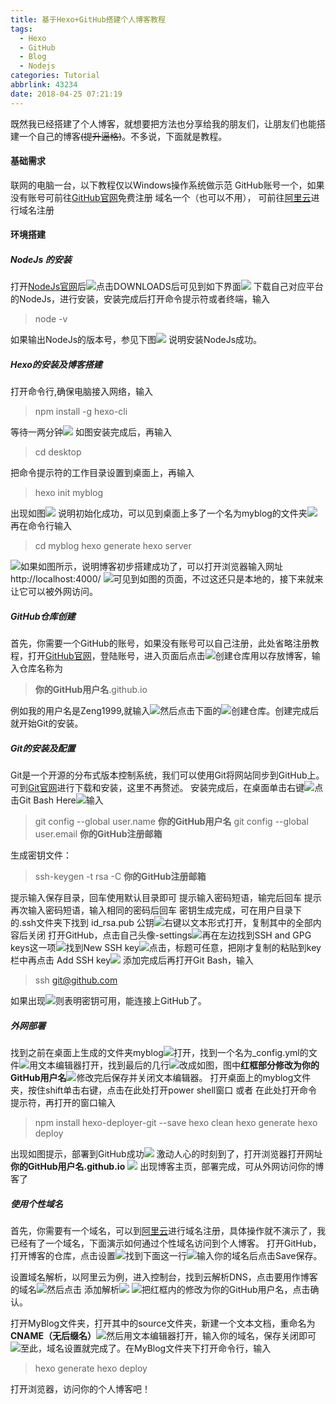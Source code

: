 ```yaml
---
title: 基于Hexo+GitHub搭建个人博客教程
tags:
  - Hexo
  - GitHub
  - Blog
  - Nodejs
categories: Tutorial
abbrlink: 43234
date: 2018-04-25 07:21:19
---
```

既然我已经搭建了个人博客，就想要把方法也分享给我的朋友们，让朋友们也能搭建一个自己的博客~~(提升逼格)~~。不多说，下面就是教程。
#### 基础需求
联网的电脑一台，以下教程仅以Windows操作系统做示范
GitHub账号一个，如果没有账号可前往[GitHub官网](https://github.com)免费注册
域名一个（也可以不用）， 可前往[阿里云](https://cn.aliyun.com)进行域名注册
#### 环境搭建
##### NodeJs 的安装
打开[NodeJs官网](https://nodejs.org)后![](./../pics/11850278-8b5977e42b6622f2.png)点击DOWNLOADS后可见到如下界面![](./../pics/11850278-c0248b3c7363f27e.png)
下载自己对应平台的NodeJs，进行安装，安装完成后打开命令提示符或者终端，输入
 >node -v

如果输出NodeJs的版本号，参见下图![](./../pics/11850278-16e3cbac93971cf7.png)
说明安装NodeJs成功。
##### Hexo的安装及博客搭建
打开命令行,确保电脑接入网络，输入
>npm install -g hexo-cli

等待一两分钟![](./../pics/11850278-8373d7467605e9e7.png)
如图安装完成后，再输入
>cd desktop

把命令提示符的工作目录设置到桌面上，再输入
>hexo init myblog

出现如图![](./../pics/11850278-f02664d93440ed5b.png)
说明初始化成功，可以见到桌面上多了一个名为myblog的文件夹![](./../pics/11850278-34e8e3267e494a04.png)
再在命令行输入
>cd myblog
>hexo generate
>hexo server

![](./../pics/11850278-4b50e3cab0b74818.png)如果如图所示，说明博客初步搭建成功了，可以打开浏览器输入网址http://localhost:4000/ ![](./../pics/11850278-4d50f9bd8ca554d5.png)可见到如图的页面，不过这还只是本地的，接下来就来让它可以被外网访问。
##### GitHub仓库创建
首先，你需要一个GitHub的账号，如果没有账号可以自己注册，此处省略注册教程，打开[GitHub官网](https://github.com)，登陆账号，进入页面后点击![](./../pics/11850278-c8e314fdaebc1376.png)创建仓库用以存放博客，输入仓库名称为
>**你的GitHub用户名**.github.io

例如我的用户名是Zeng1999,就输入![](./../pics/11850278-73e71457f501e3c6.png)然后点击下面的![](./../pics/11850278-32523a8f29812acc.png)创建仓库。创建完成后就开始Git的安装。

##### Git的安装及配置
Git是一个开源的分布式版本控制系统，我们可以使用Git将网站同步到GitHub上。
可到[Git官网](https://git-scm.com/)进行下载和安装，这里不再赘述。
安装完成后，在桌面单击右键![](./../pics/11850278-98d52f2831ff0701.png)点击Git Bash Here![](./../pics/11850278-cc9522efbd10d905.png)输入
>git config --global user.name **你的GitHub用户名**
>git config --global user.email **你的GitHub注册邮箱**

生成密钥文件：
>ssh-keygen -t rsa -C **你的GitHub注册邮箱**

提示输入保存目录，回车使用默认目录即可
提示输入密码短语，输完后回车
提示再次输入密码短语，输入相同的密码后回车
密钥生成完成，可在用户目录下的.ssh文件夹下找到 id_rsa.pub 公钥![](./../pics/11850278-31aad8a628bda58e.png)右键以文本形式打开，复制其中的全部内容后关闭
打开GitHub，点击自己头像-settings![](./../pics/11850278-30c62dd7516b0b02.png)再在左边找到SSH and GPG keys这一项![](./../pics/11850278-68503e1cb59f56fa.png)找到New SSH key![](./../pics/11850278-b2449c1411df373d.png)点击，标题可任意，把刚才复制的粘贴到key栏中再点击 Add SSH key![](./../pics/11850278-c7e47ff4180167f0.png)
添加完成后再打开Git Bash，输入
>ssh git@github.com

如果出现![](./../pics/11850278-9448ae6ee4f8b611.png)则表明密钥可用，能连接上GitHub了。
##### 外网部署
找到之前在桌面上生成的文件夹myblog![](./../pics/11850278-f54cad34d882fbe8.png)打开，找到一个名为_config.yml的文件![](./../pics/11850278-6fe4a5c7692beb26.png)用文本编辑器打开，找到最后的几行![](./../pics/11850278-d26f8ad1776f8212.png)改成如图，图中**红框部分修改为你的GitHub用户名**![](./../pics/11850278-f6b15adc17b4bbc0.png)修改完后保存并关闭文本编辑器。
打开桌面上的myblog文件夹，按住shift单击右键，点击在此处打开power shell窗口 或者 在此处打开命令提示符，再打开的窗口输入
>npm install hexo-deployer-git --save
>hexo clean
>hexo generate
>hexo deploy

出现如图提示，部署到GitHub成功![](./../pics/11850278-c35015386db523ca.png)
激动人心的时刻到了，打开浏览器打开网址 **你的GitHub用户名.github.io** ![](./../pics/11850278-b9f083a49c4ceae3.png)
出现博客主页，部署完成，可从外网访问你的博客了
##### 使用个性域名
首先，你需要有一个域名，可以到[阿里云](https://cn.aliyun.com)进行域名注册，具体操作就不演示了，我已经有了一个域名，下面演示如何通过个性域名访问到个人博客。
打开GitHub，打开博客的仓库，点击设置![](./../pics/11850278-21444fd7584e357d.png)找到下面这一行![](./../pics/11850278-f5bb8fdfed48f9eb.png)输入你的域名后点击Save保存。

设置域名解析，以阿里云为例，进入控制台，找到云解析DNS，点击要用作博客的域名![](./../pics/11850278-41cdc404e9b190e7.png)然后点击 添加解析![](./../pics/11850278-aa9f7629d632251e.png) ![](./../pics/11850278-8048d5f95e69e5cf.png)把红框内的修改为你的GitHub用户名，点击确认。

打开MyBlog文件夹，打开其中的source文件夹，新建一个文本文档，重命名为**CNAME（无后缀名）**![](./../pics/11850278-9f56222a068c8ca7.png)然后用文本编辑器打开，输入你的域名，保存关闭即可![](./../pics/11850278-af342c9b75a0818e.png)至此，域名设置就完成了。在MyBlog文件夹下打开命令行，输入
>hexo generate
>hexo deploy

打开浏览器，访问你的个人博客吧！
